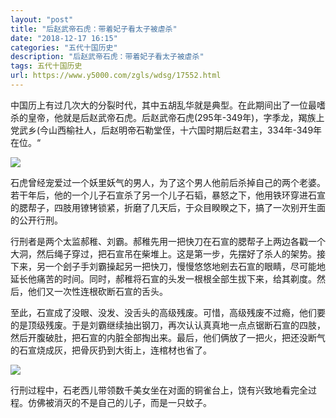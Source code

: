 ```yaml
---
layout: "post"
title: "后赵武帝石虎：带着妃子看太子被虐杀"
date: "2018-12-17 16:15"
categories: "五代十国历史"
description: "后赵武帝石虎：带着妃子看太子被虐杀"
tags: 五代十国历史
url: https://www.y5000.com/zgls/wdsg/17552.html
---
```






中国历上有过几次大的分裂时代，其中五胡乱华就是典型。在此期间出了一位最嗜杀的皇帝，他就是后赵武帝石虎。后赵武帝石虎(295年-349年)，字季龙，羯族上党武乡(今山西榆社人，后赵明帝石勒堂侄，十六国时期后赵君主，334年-349年在位。“

![](https://img.y5000.com/uploads/allimg/170321/09334BC5-0.jpg)

石虎曾经宠爱过一个妖里妖气的男人，为了这个男人他前后杀掉自己的两个老婆。若干年后，他的一个儿子石宣杀了另一个儿子石韬，暴怒之下，他用铁环穿进石宣的腮帮子，四肢用镣铐锁紧，折磨了几天后，于众目睽睽之下，搞了一次别开生面的公开行刑。

行刑者是两个太监郝稚、刘霸。郝稚先用一把快刀在石宣的腮帮子上两边各戳一个大洞，然后绳子穿过，把石宣吊在柴堆上。这是第一步，先摆好了杀人的架势。接下来，另一个刽子手刘霸操起另一把快刀，慢慢悠悠地剜去石宣的眼睛，尽可能地延长他痛苦的时间。同时，郝稚将石宣的头发一根根全部生拔下来，给其剃度。然后，他们又一次性连根砍断石宣的舌头。

至此，石宣成了没眼、没发、没舌头的高级残废。可惜，高级残废不过瘾，他们要的是顶级残废。于是刘霸继续抽出钢刀，再次认认真真地一点点锯断石宣的四肢，然后开腹破肚，把石宣的内脏全部掏出来。最后，他们俩放了一把火，把还没断气的石宣烧成灰，把骨灰扔到大街上，连棺材也省了。

![](https://img.y5000.com/uploads/allimg/170321/0933462V5-1.jpg)

行刑过程中，石老西儿带领数千美女坐在对面的铜雀台上，饶有兴致地看完全过程。仿佛被消灭的不是自己的儿子，而是一只蚊子。
